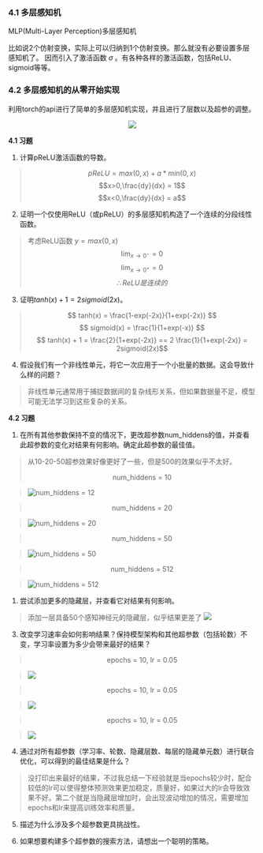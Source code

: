 ### 4.1 多层感知机
MLP(Multi-Layer Perception)多层感知机

比如说2个仿射变换，实际上可以归纳到1个仿射变换。那么就没有必要设置多层感知机了。
因而引入了激活函数 $\sigma$ 。有各种各样的激活函数，包括ReLU、sigmoid等等。

### 4.2 多层感知机的从零开始实现

利用torch的api进行了简单的多层感知机实现，并且进行了层数以及超参的调整。

<center>

![](../pic/zh-4-2.png)

</center>

**4.1 习题**
1. 计算pReLU激活函数的导数。
> $$pReLU = max(0,x) + a * min(0,x)$$
> $$x>0,\frac{dy}{dx} = 1$$
> $$x<0,\frac{dy}{dx} = a$$
2. 证明一个仅使用ReLU（或pReLU）的多层感知机构造了一个连续的分段线性函数。
> 考虑ReLU函数 $y = max(0,x)$
> $$ \lim_{x \to 0^-} = 0$$
> $$ \lim_{x \to 0^+} = 0$$
> $$ \therefore ReLU 是连续的 $$
3. 证明$tanh(x) + 1 = 2sigmoid(2x)$。
> $$ tanh(x) = \frac{1-exp(-2x)}{1+exp(-2x)} $$
> $$ sigmoid(x) = \frac{1}{1+exp(-x)} $$
> $$ tanh(x) + 1 = \frac{2}{1+exp(-2x)} == 2 \frac{1}{1+exp(-2x)} = 2sigmoid(2x)$$
4. 假设我们有一个非线性单元，将它一次应用于一个小批量的数据。这会导致什么样的问题？
> 非线性单元通常用于捕捉数据间的复杂线形关系，但如果数据量不足，模型可能无法学习到这些复杂的关系。

**4.2 习题**
1. 在所有其他参数保持不变的情况下，更改超参数num_hiddens的值，并查看此超参数的变化对结果有何影响。确定此超参数的最佳值。
> 从10-20-50超参效果好像更好了一些，但是500的效果似乎不太好。
> <center>
> num_hiddens = 10
> </center>

> ![num_hiddens = 12](../pic/zh-4-2-1.png)

> <center>
> num_hiddens = 20
> </center>

> ![num_hiddens = 20](../pic/zh-4-2-2.png)

> <center>
> num_hiddens = 50
> </center>

> ![num_hiddens = 50](../pic/zh-4-2-3.png)

> <center>
> num_hiddens = 512
> </center>

> ![num_hiddens = 512](../pic/zh-4-2-5.png)

1. 尝试添加更多的隐藏层，并查看它对结果有何影响。

> 添加一层具备50个感知神经元的隐藏层，似乎结果更差了
> ![](../pic/zh-4-2-4.png)

3. 改变学习速率会如何影响结果？保持模型架构和其他超参数（包括轮数）不变，学习率设置为多少会带来最好的结果？

> <center>
> epochs = 10, lr = 0.05
> </center>

> ![](../pic/zh-4-2-7.png)

> <center>
> epochs = 10, lr = 0.05
> </center>

> ![](../pic/zh-4-2-8.png)

> <center>
> epochs = 10, lr = 0.05
> </center>

> ![](../pic/zh-4-2-9.png)


4. 通过对所有超参数（学习率、轮数、隐藏层数、每层的隐藏单元数）进行联合优化，可以得到的最佳结果是什么？
> 没打印出来最好的结果，不过我总结一下经验就是当epochs较少时，配合较低的lr可以使得整体预测效果更加稳定，质量好，如果过大的lr会导致效果不好。第二个就是当隐藏层增加时，会出现波动增加的情况，需要增加epochs和lr来提高训练效率和质量。

5. 描述为什么涉及多个超参数更具挑战性。

5. 如果想要构建多个超参数的搜索方法，请想出一个聪明的策略。